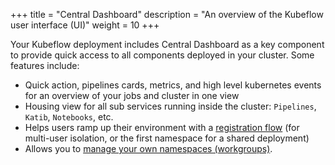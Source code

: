 +++
title = "Central Dashboard"
description = "An overview of the Kubeflow user interface (UI)"
weight = 10
+++

Your Kubeflow deployment includes Central Dashboard as a key component to provide quick access to all components deployed in your cluster. Some features include:

- Quick action, pipelines cards, metrics, and high level kubernetes events for an overview of your jobs and cluster in one view
- Housing view for all sub services running inside the cluster: `Pipelines`, `Katib`, `Notebooks`, etc.
- Helps users ramp up their environment with a [registration flow](/docs/central-dash/registration-flow/) (for multi-user isolation, or the first namespace for a shared deployment)
- Allows you to [manage your own namespaces (workgroups)](/docs/other-guides/multi-user-overview.md).
